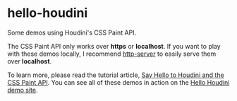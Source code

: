 # hello-houdini

Some demos using Houdini's CSS Paint API.

The CSS Paint API only works over <strong>https</strong> or <strong>localhost</strong>. If you want to play with these demos locally, I recommend [http-server](https://www.npmjs.com/package/http-server) to easily serve them over <strong>localhost</strong>.

To learn more, please read the tutorial article, [Say Hello to Houdini and the CSS Paint API](https://codersblock.com/blog/say-hello-to-houdini-and-the-css-paint-api/). You can see all of these demos in action on the [Hello Houdini demo site](https://hello-houdini.herokuapp.com/).
